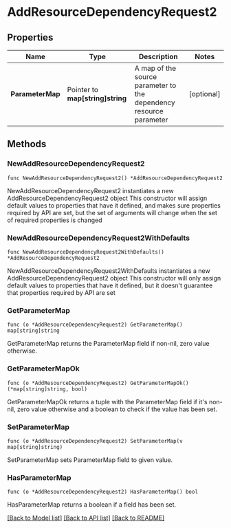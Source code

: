# AddResourceDependencyRequest2

## Properties

Name | Type | Description | Notes
------------ | ------------- | ------------- | -------------
**ParameterMap** | Pointer to **map[string]string** | A map of the source parameter to the dependency resource parameter | [optional] 

## Methods

### NewAddResourceDependencyRequest2

`func NewAddResourceDependencyRequest2() *AddResourceDependencyRequest2`

NewAddResourceDependencyRequest2 instantiates a new AddResourceDependencyRequest2 object
This constructor will assign default values to properties that have it defined,
and makes sure properties required by API are set, but the set of arguments
will change when the set of required properties is changed

### NewAddResourceDependencyRequest2WithDefaults

`func NewAddResourceDependencyRequest2WithDefaults() *AddResourceDependencyRequest2`

NewAddResourceDependencyRequest2WithDefaults instantiates a new AddResourceDependencyRequest2 object
This constructor will only assign default values to properties that have it defined,
but it doesn't guarantee that properties required by API are set

### GetParameterMap

`func (o *AddResourceDependencyRequest2) GetParameterMap() map[string]string`

GetParameterMap returns the ParameterMap field if non-nil, zero value otherwise.

### GetParameterMapOk

`func (o *AddResourceDependencyRequest2) GetParameterMapOk() (*map[string]string, bool)`

GetParameterMapOk returns a tuple with the ParameterMap field if it's non-nil, zero value otherwise
and a boolean to check if the value has been set.

### SetParameterMap

`func (o *AddResourceDependencyRequest2) SetParameterMap(v map[string]string)`

SetParameterMap sets ParameterMap field to given value.

### HasParameterMap

`func (o *AddResourceDependencyRequest2) HasParameterMap() bool`

HasParameterMap returns a boolean if a field has been set.


[[Back to Model list]](../README.md#documentation-for-models) [[Back to API list]](../README.md#documentation-for-api-endpoints) [[Back to README]](../README.md)


